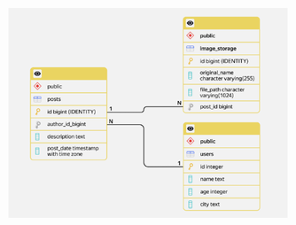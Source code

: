 ![ER-diagram in the project Catsgram](https://github.com/ZhiRafik/Catsgram/blob/main/Catsgram%20ER.png?raw=true)
